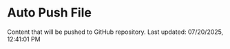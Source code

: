 # Auto Push File

Content that will be pushed to GitHub repository.
Last updated: 07/20/2025, 12:41:01 PM